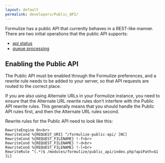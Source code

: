 ```yaml
---
layout: default
permalink: developers/Public_API/
---
```


Formulize has a public API that currently behaves in a REST-like manner. There are two initial operations that the public API supports: 

* [api status](status)
* [queue processing](queue)

## Enabling the Public API

The Public API must be enabled through the Formulize preferences, and a rewrite rule needs to be added to your server, so that API requests are routed to the correct place. 

If you are also using Alternate URLs in your Formulize instance, you need to ensure that the Alternate URL rewrite rules don't interfere with the Public API rewrite rules. This generally means that you should handle the Public API rules first, and then the Alternate URL rules second.

Rewrite rules for the Public API need to look like this:

```
RewriteEngine On<br>
RewriteCond %{REQUEST_URI} ^/formulize-public-api/ [NC]
RewriteCond %{REQUEST_FILENAME} !-f<br>
RewriteCond %{REQUEST_FILENAME} !-d<br>
RewriteCond %{REQUEST_FILENAME} !-l<br>
RewriteRule ^(.*)$ /modules/formulize/public_api/index.php?apiPath=$1 [L]
```

